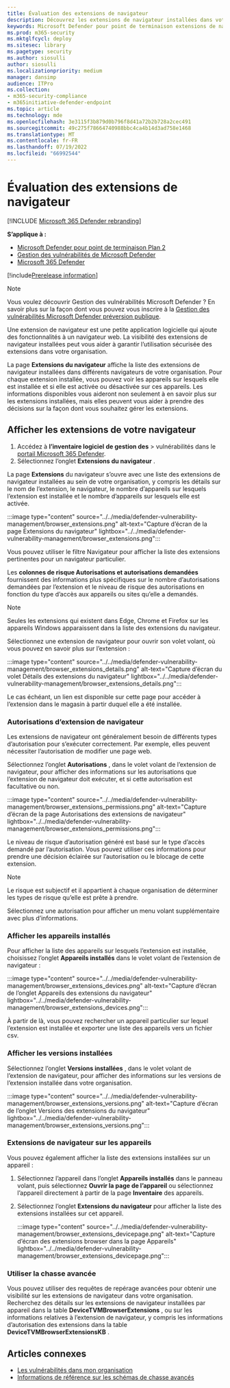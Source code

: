 ```yaml
---
title: Évaluation des extensions de navigateur
description: Découvrez les extensions de navigateur installées dans votre environnement
keywords: Microsoft Defender pour point de terminaison extensions de navigateur, mdvm, gestion des menaces & des vulnérabilités
ms.prod: m365-security
ms.mktglfcycl: deploy
ms.sitesec: library
ms.pagetype: security
ms.author: siosulli
author: siosulli
ms.localizationpriority: medium
manager: dansimp
audience: ITPro
ms.collection:
- m365-security-compliance
- m365initiative-defender-endpoint
ms.topic: article
ms.technology: mde
ms.openlocfilehash: 3e3115f3b879d0b796f8d41a72b2b728a2cec491
ms.sourcegitcommit: 49c275f78664740988bbc4ca4b14d3ad758e1468
ms.translationtype: MT
ms.contentlocale: fr-FR
ms.lasthandoff: 07/19/2022
ms.locfileid: "66992544"
---
```

# <a name="browser-extensions-assessment"></a>Évaluation des extensions de navigateur

[!INCLUDE [Microsoft 365 Defender rebranding](../../includes/microsoft-defender.md)]

**S’applique à :**

- [Microsoft Defender pour point de terminaison Plan 2](https://go.microsoft.com/fwlink/?linkid=2154037)
- [Gestion des vulnérabilités de Microsoft Defender](index.yml)
- [Microsoft 365 Defender](https://go.microsoft.com/fwlink/?linkid=2118804)

[!include[Prerelease information](../../includes/prerelease.md)]

>[!Note]
> Vous voulez découvrir Gestion des vulnérabilités Microsoft Defender ? En savoir plus sur la façon dont vous pouvez vous inscrire à la [Gestion des vulnérabilités Microsoft Defender préversion publique](../defender-vulnerability-management/get-defender-vulnerability-management.md).

Une extension de navigateur est une petite application logicielle qui ajoute des fonctionnalités à un navigateur web. La visibilité des extensions de navigateur installées peut vous aider à garantir l’utilisation sécurisée des extensions dans votre organisation.

La page **Extensions du navigateur** affiche la liste des extensions de navigateur installées dans différents navigateurs de votre organisation. Pour chaque extension installée, vous pouvez voir les appareils sur lesquels elle est installée et si elle est activée ou désactivée sur ces appareils. Les informations disponibles vous aideront non seulement à en savoir plus sur les extensions installées, mais elles peuvent vous aider à prendre des décisions sur la façon dont vous souhaitez gérer les extensions.

## <a name="view-your-browser-extensions"></a>Afficher les extensions de votre navigateur

1. Accédez à **l’inventaire logiciel** **de gestion des** \> vulnérabilités dans le [portail Microsoft 365 Defender](https://security.microsoft.com).
2. Sélectionnez l’onglet **Extensions du navigateur** .

La page **Extensions** du navigateur s’ouvre avec une liste des extensions de navigateur installées au sein de votre organisation, y compris les détails sur le nom de l’extension, le navigateur, le nombre d’appareils sur lesquels l’extension est installée et le nombre d’appareils sur lesquels elle est activée.

   :::image type="content" source="../../media/defender-vulnerability-management/browser_extensions.png" alt-text="Capture d’écran de la page Extensions du navigateur" lightbox="../../media/defender-vulnerability-management/browser_extensions.png":::

Vous pouvez utiliser le filtre Navigateur pour afficher la liste des extensions pertinentes pour un navigateur particulier.

Les **colonnes de risque Autorisations et autorisations demandées** fournissent des informations plus spécifiques sur le nombre d’autorisations demandées par l’extension et le niveau de risque des autorisations en fonction du type d’accès aux appareils ou sites qu’elle a demandés.

> [!Note]
> Seules les extensions qui existent dans Edge, Chrome et Firefox sur les appareils Windows apparaissent dans la liste des extensions du navigateur.

Sélectionnez une extension de navigateur pour ouvrir son volet volant, où vous pouvez en savoir plus sur l’extension :

   :::image type="content" source="../../media/defender-vulnerability-management/browser_extensions_details.png" alt-text="Capture d’écran du volet Détails des extensions du navigateur" lightbox="../../media/defender-vulnerability-management/browser_extensions_details.png":::

Le cas échéant, un lien est disponible sur cette page pour accéder à l’extension dans le magasin à partir duquel elle a été installée.

### <a name="browser-extension-permissions"></a>Autorisations d’extension de navigateur

Les extensions de navigateur ont généralement besoin de différents types d’autorisation pour s’exécuter correctement. Par exemple, elles peuvent nécessiter l’autorisation de modifier une page web.

Sélectionnez l’onglet **Autorisations** , dans le volet volant de l’extension de navigateur, pour afficher des informations sur les autorisations que l’extension de navigateur doit exécuter, et si cette autorisation est facultative ou non.

   :::image type="content" source="../../media/defender-vulnerability-management/browser_extensions_permissions.png" alt-text="Capture d’écran de la page Autorisations des extensions de navigateur" lightbox="../../media/defender-vulnerability-management/browser_extensions_permissions.png":::

Le niveau de risque d’autorisation généré est basé sur le type d’accès demandé par l’autorisation. Vous pouvez utiliser ces informations pour prendre une décision éclairée sur l’autorisation ou le blocage de cette extension.

> [!Note]
>Le risque est subjectif et il appartient à chaque organisation de déterminer les types de risque qu’elle est prête à prendre.

Sélectionnez une autorisation pour afficher un menu volant supplémentaire avec plus d’informations.

### <a name="view-installed-devices"></a>Afficher les appareils installés

Pour afficher la liste des appareils sur lesquels l’extension est installée, choisissez l’onglet **Appareils installés** dans le volet volant de l’extension de navigateur :

   :::image type="content" source="../../media/defender-vulnerability-management/browser_extensions_devices.png" alt-text="Capture d’écran de l’onglet Appareils des extensions du navigateur" lightbox="../../media/defender-vulnerability-management/browser_extensions_devices.png":::

À partir de là, vous pouvez rechercher un appareil particulier sur lequel l’extension est installée et exporter une liste des appareils vers un fichier csv.

### <a name="view-installed-versions"></a>Afficher les versions installées

Sélectionnez l’onglet **Versions installées** , dans le volet volant de l’extension de navigateur, pour afficher des informations sur les versions de l’extension installée dans votre organisation.

  :::image type="content" source="../../media/defender-vulnerability-management/browser_extensions_versions.png" alt-text="Capture d’écran de l’onglet Versions des extensions du navigateur" lightbox="../../media/defender-vulnerability-management/browser_extensions_versions.png":::

### <a name="browser-extensions-on-devices"></a>Extensions de navigateur sur les appareils

Vous pouvez également afficher la liste des extensions installées sur un appareil :

1. Sélectionnez l’appareil dans l’onglet **Appareils installés** dans le panneau volant, puis sélectionnez **Ouvrir la page de l’appareil** ou sélectionnez l’appareil directement à partir de la page **Inventaire** des appareils.
2. Sélectionnez l’onglet **Extensions du navigateur** pour afficher la liste des extensions installées sur cet appareil.

   :::image type="content" source="../../media/defender-vulnerability-management/browser_extensions_devicepage.png" alt-text="Capture d’écran des extensions browser dans la page Appareils" lightbox="../../media/defender-vulnerability-management/browser_extensions_devicepage.png":::

### <a name="use-advanced-hunting"></a>Utiliser la chasse avancée

Vous pouvez utiliser des requêtes de repérage avancées pour obtenir une visibilité sur les extensions de navigateur dans votre organisation. Recherchez des détails sur les extensions de navigateur installées par appareil dans la table **DeviceTVMBrowserExtensions** , ou sur les informations relatives à l’extension de navigateur, y compris les informations d’autorisation des extensions dans la table **DeviceTVMBrowserExtensionsKB** .

## <a name="related-articles"></a>Articles connexes

- [Les vulnérabilités dans mon organisation](tvm-weaknesses.md)
- [Informations de référence sur les schémas de chasse avancés](../defender-endpoint/advanced-hunting-schema-reference.md)
